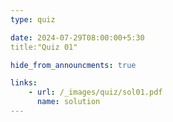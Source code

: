 ```yaml
---
type: quiz

date: 2024-07-29T08:00:00+5:30
title:"Quiz 01"

hide_from_announcments: true

links: 
    - url: /_images/quiz/sol01.pdf
      name: solution  
---
```


